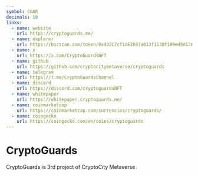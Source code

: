 ```yaml
---
symbol: CGAR
decimals: 18
links:
  - name: website
    url: https://cryptoguards.me/
  - name: explorer
    url: https://bscscan.com/token/0x432C7cf1dE2b97a013f1130f199ed9d1363215BA
  - name: x
    url: https://x.com/CryptoGuardsNFT
  - name: github
    url: https://github.com/cryptocitymetaverse/cryptoguards
  - name: telegram
    url: https://t.me/CryptoGuardsChannel
  - name: discord
    url: https://discord.com/cryptoguardsNFT
  - name: whitepaper
    url: https://whitepaper.cryptoguards.me/
  - name: coinmarketcap
    url: https://coinmarketcap.com/currencies/cryptoguards/
  - name: coingecko
    url: https://coingecko.com/en/coins/cryptoguards
---
```


# CryptoGuards

CryptoGuards is 3rd project of CryptoCity Metaverse
